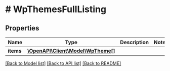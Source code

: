 # # WpThemesFullListing

## Properties

Name | Type | Description | Notes
------------ | ------------- | ------------- | -------------
**items** | [**\OpenAPI\Client\Model\WpTheme[]**](WpTheme.md) |  |

[[Back to Model list]](../../README.md#models) [[Back to API list]](../../README.md#endpoints) [[Back to README]](../../README.md)

